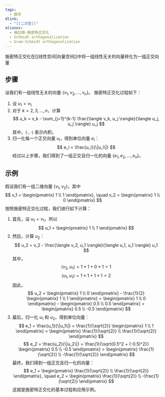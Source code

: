 ```yaml
---
tags:
  - 数学
dlink:
  - "[[二次型]]"
aliases:
  - 格拉姆-施密特正交化
  - Schmidt orthogonalization
  - Gram-Schmidt orthogonalization
---
```

施密特正交化在[[线性空间|向量空间]]中将一组线性无关的向量转化为一组正交向量
## 步骤
设我们有一组线性无关的向量 $\{v_1, v_2, \ldots, v_n\}$。
施密特正交化过程如下：
1. 设 $u_1 = v_1$
2. 对于 $k = 2, 3, \ldots, n$，计算
   $$
   u_k = v_k - \sum_{j=1}^{k-1} \frac{\langle v_k, u_j \rangle}{\langle u_j, u_j \rangle} u_j
   $$
   其中，$\langle \cdot, \cdot \rangle$ 表示内积。
3. 归一化每一个正交向量 $u_i$，得到单位向量 $e_i$：
   $$
   e_i = \frac{u_i}{\|u_i\|}
   $$
经过以上步骤，我们得到了一组正交且归一化的向量 $\{e_1, e_2, \ldots, e_n\}$。
## 示例
假设我们有一组二维向量 $\{v_1, v_2\}$，其中
$$
v_1 = \begin{pmatrix} 1 \\ 1 \end{pmatrix}, \quad v_2 = \begin{pmatrix} 1 \\ 0 \end{pmatrix}
$$
按照施密特正交化过程，我们进行如下计算：
1. 首先，设 $u_1 = v_1$，所以
$$
u_1 = \begin{pmatrix} 1 \\ 1 \end{pmatrix}
$$
2. 然后，计算 $u_2$：
$$
u_2 = v_2 - \frac{\langle v_2, u_1 \rangle}{\langle u_1, u_1 \rangle} u_1
$$
其中，
$$
\langle v_2, u_1 \rangle = 1 \times 1 + 0 \times 1 = 1
$$
$$
\langle u_1, u_1 \rangle = 1 \times 1 + 1 \times 1 = 2
$$
因此，
$$
u_2 = \begin{pmatrix} 1 \\ 0 \end{pmatrix} - \frac{1}{2} \begin{pmatrix} 1 \\ 1 \end{pmatrix} = \begin{pmatrix} 1 \\ 0 \end{pmatrix} - \begin{pmatrix} 0.5 \\ 0.5 \end{pmatrix} = \begin{pmatrix} 0.5 \\ -0.5 \end{pmatrix}
$$
3. 最后，归一化 $u_1$ 和 $u_2$，得到单位向量：
   $$
   e_1 = \frac{u_1}{\|u_1\|} = \frac{1}{\sqrt{2}} \begin{pmatrix} 1 \\ 1 \end{pmatrix} = \begin{pmatrix} \frac{1}{\sqrt{2}} \\ \frac{1}{\sqrt{2}} \end{pmatrix}
   $$
   $$
   e_2 = \frac{u_2}{\|u_2\|} = \frac{1}{\sqrt{0.5^2 + (-0.5)^2}} \begin{pmatrix} 0.5 \\ -0.5 \end{pmatrix} = \begin{pmatrix} \frac{1}{\sqrt{2}} \\ -\frac{1}{\sqrt{2}} \end{pmatrix}
   $$
最终，我们得到一组正交且归一化的向量：
$$
e_1 = \begin{pmatrix} \frac{1}{\sqrt{2}} \\ \frac{1}{\sqrt{2}} \end{pmatrix}, \quad e_2 = \begin{pmatrix} \frac{1}{\sqrt{2}} \\ -\frac{1}{\sqrt{2}} \end{pmatrix}
$$
这就是施密特正交化的基本过程和应用示例。
